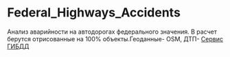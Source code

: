 # Federal_Highways_Accidents
 Анализ аварийности на автодорогах федерального значения. В расчет берутся отрисованные на 100% объекты.Геоданные- OSM, ДТП- <a href="stat.gibdd.ru"> Сервис ГИБДД </a>
